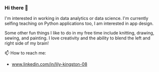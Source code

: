 ### Hi there 👋
I'm interested in working in data analytics or data science. I'm currently selfing teaching on Python applications too, I am interested in app design. 

Some other fun things I like to do in my free time include knitting, drawing, sewing, and painting. I love creativity and the ability to blend the left and right side of my brain! 

📫 How to reach me:
  - www.linkedin.com/in/lily-kingston-08

<!--
**lilyekingston/lilyekingston** is a ✨ _special_ ✨ repository because its `README.md` (this file) appears on your GitHub profile.

Here are some ideas to get you started:

- 🔭 I’m currently working on ...
- 🌱 I’m currently learning ...
- 👯 I’m looking to collaborate on ...
- 🤔 I’m looking for help with ...
- 💬 Ask me about ...
- 📫 How to reach me: ...
- 😄 Pronouns: ...
- ⚡ Fun fact: ...
-->
